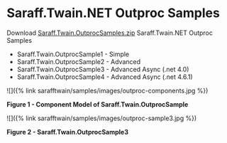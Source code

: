 # Saraff.Twain.NET Outproc Samples
Download [Saraff.Twain.OutprocSamples.zip](https://goo.gl/Ywc7Zz) Saraff.Twain.NET Outproc Samples

* Saraff.Twain.OutprocSample1 - Simple 
* Saraff.Twain.OutprocSample2 - Advanced
* Saraff.Twain.OutprocSample3 - Advanced Async (.net 4.0)
* Saraff.Twain.OutprocSample4 - Advanced Async (.net 4.6.1)

![]({% link sarafftwain/samples/images/outproc-components.jpg %})

**Figure 1 - Component Model of  Saraff.Twain.OutprocSample**

![]({% link sarafftwain/samples/images/outproc-sample3.jpg %})

**Figure 2 - Saraff.Twain.OutprocSample3**
